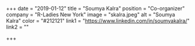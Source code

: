 +++
date = "2019-01-12"
title = "Soumya Kalra"
position = "Co-organizer"
company = "R-Ladies New York"
image = "skalra.jpeg"
alt = "Soumya Kalra"
color = "#212121"
link1 = "https://www.linkedin.com/in/soumyakalra/"
link2 = ""

+++
